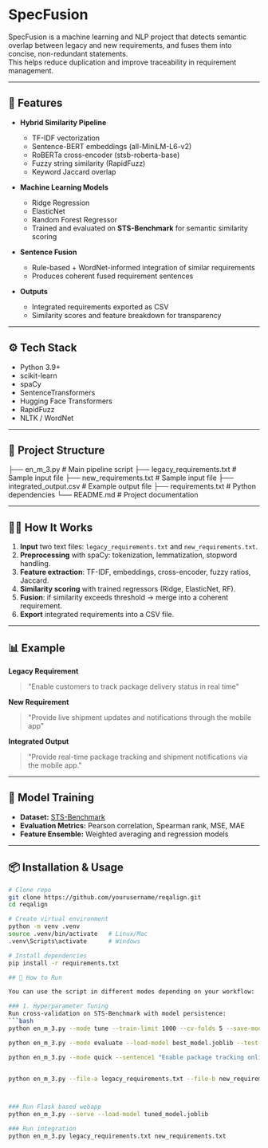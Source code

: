 # SpecFusion

SpecFusion is a machine learning and NLP project that detects semantic overlap between legacy and new requirements, and fuses them into concise, non-redundant statements.  
This helps reduce duplication and improve traceability in requirement management.

---

## 🚀 Features
- **Hybrid Similarity Pipeline**  
  - TF-IDF vectorization  
  - Sentence-BERT embeddings (all-MiniLM-L6-v2)  
  - RoBERTa cross-encoder (stsb-roberta-base)  
  - Fuzzy string similarity (RapidFuzz)  
  - Keyword Jaccard overlap  

- **Machine Learning Models**  
  - Ridge Regression  
  - ElasticNet  
  - Random Forest Regressor  
  - Trained and evaluated on **STS-Benchmark** for semantic similarity scoring  

- **Sentence Fusion**  
  - Rule-based + WordNet-informed integration of similar requirements  
  - Produces coherent fused requirement sentences  

- **Outputs**  
  - Integrated requirements exported as CSV  
  - Similarity scores and feature breakdown for transparency  

---

## ⚙️ Tech Stack
- Python 3.9+  
- scikit-learn  
- spaCy  
- SentenceTransformers  
- Hugging Face Transformers  
- RapidFuzz  
- NLTK / WordNet  

---

## 📂 Project Structure
├── en_m_3.py # Main pipeline script
├── legacy_requirements.txt # Sample input file
├── new_requirements.txt # Sample input file
├── integrated_output.csv # Example output file
├── requirements.txt # Python dependencies
└── README.md # Project documentation

---

## 🧑‍💻 How It Works
1. **Input** two text files: `legacy_requirements.txt` and `new_requirements.txt`.  
2. **Preprocessing** with spaCy: tokenization, lemmatization, stopword handling.  
3. **Feature extraction**: TF-IDF, embeddings, cross-encoder, fuzzy ratios, Jaccard.  
4. **Similarity scoring** with trained regressors (Ridge, ElasticNet, RF).  
5. **Fusion**: if similarity exceeds threshold → merge into a coherent requirement.  
6. **Export** integrated requirements into a CSV file.  

---

## 📊 Example

**Legacy Requirement**  
> "Enable customers to track package delivery status in real time"  

**New Requirement**  
> "Provide live shipment updates and notifications through the mobile app"  

**Integrated Output**  
> "Provide real-time package tracking and shipment notifications via the mobile app."


---

## 🔬 Model Training
- **Dataset:** [STS-Benchmark](https://ixa2.si.ehu.eus/stswiki/index.php/STSbenchmark)  
- **Evaluation Metrics:** Pearson correlation, Spearman rank, MSE, MAE  
- **Feature Ensemble:** Weighted averaging and regression models  

---

## 📦 Installation & Usage
```bash
# Clone repo
git clone https://github.com/yourusername/reqalign.git
cd reqalign

# Create virtual environment
python -m venv .venv
source .venv/bin/activate   # Linux/Mac
.venv\Scripts\activate      # Windows

# Install dependencies
pip install -r requirements.txt

## 🚀 How to Run

You can use the script in different modes depending on your workflow:

### 1. Hyperparameter Tuning
Run cross-validation on STS-Benchmark with model persistence:
```bash
python en_m_3.py --mode tune --train-limit 1000 --cv-folds 5 --save-model best_model.joblib --output results.json

python en_m_3.py --mode evaluate --load-model best_model.joblib --test-limit 500 --metrics-csv metrics.csv --pred-csv predictions.csv

python en_m_3.py --mode quick --sentence1 "Enable package tracking online" --sentence2 "Provide real-time shipment updates"


python en_m_3.py --file-a legacy_requirements.txt --file-b new_requirements.txt --integrated-csv integrated_output.csv --integrate-thr 4.0



### Run Flask based webapp
python en_m_3.py --serve --load-model tuned_model.joblib

### Run integration
python en_m_3.py legacy_requirements.txt new_requirements.txt





